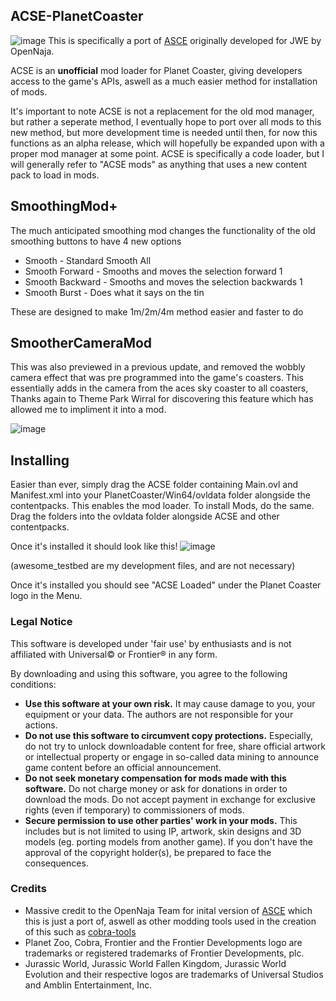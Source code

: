 ## ACSE-PlanetCoaster
![image](https://i.imgur.com/sFlxB4G.png)
This is specifically a port of [ASCE](https://github.com/OpenNaja/ACSE) originally developed for JWE by OpenNaja.

ACSE is an **unofficial** mod loader for Planet Coaster, giving developers access to the game's APIs, aswell as a much easier method for installation of mods.

It's important to note ACSE is not a replacement for the old mod manager, but rather a seperate method, I eventually hope to port over all mods to this new method, but more development time is needed until then, for now this functions as an alpha release, which will hopefully be expanded upon with a proper mod manager at some point.
ACSE is specifically a code loader, but I will generally refer to "ACSE mods" as anything that uses a new content pack to load in mods.

## SmoothingMod+
The much anticipated smoothing mod changes the functionality of the old smoothing buttons to have 4 new options
* Smooth - Standard Smooth All
* Smooth Forward - Smooths and moves the selection forward 1
* Smooth Backward - Smooths and moves the selection backwards 1
* Smooth Burst - Does what it says on the tin

These are designed to make 1m/2m/4m method easier and faster to do

## SmootherCameraMod
This was also previewed in a previous update, and removed the wobbly camera effect that was pre programmed into the game's coasters.
This essentially adds in the camera from the aces sky coaster to all coasters, Thanks again to Theme Park Wirral for discovering this feature which has allowed me to impliment it into a mod.

![image](https://imgur.com/11EE2k8)

## Installing
Easier than ever, simply drag the ACSE folder containing Main.ovl and Manifest.xml into your PlanetCoaster/Win64/ovldata folder alongside the contentpacks. This enables the mod loader.
To install Mods, do the same. Drag the folders into the ovldata folder alongside ACSE and other contentpacks.

Once it's installed it should look like this!
![image](https://i.imgur.com/elGWefo.png)

(awesome_testbed are my development files, and are not necessary)

Once it's installed you should see "ACSE Loaded" under the Planet Coaster logo in the Menu.

### Legal Notice
This software is developed under 'fair use' by enthusiasts and is not affiliated with Universal© or Frontier® in any form.

By downloading and using this software, you agree to the following conditions:
- **Use this software at your own risk.** It may cause damage to you, your equipment or your data. The authors are not responsible for your actions.
- **Do not use this software to circumvent copy protections.** Especially, do not try to unlock downloadable content for free, share official artwork or intellectual property or engage in so-called data mining to announce game content before an official announcement.
- **Do not seek monetary compensation for mods made with this software.** Do not charge money or ask for donations in order to download the mods. Do not accept payment in exchange for exclusive rights (even if temporary) to commissioners of mods.
- **Secure permission to use other parties' work in your mods.** This includes but is not limited to using IP, artwork, skin designs and 3D models (eg. porting models from another game). If you don't have the approval of the copyright holder(s), be prepared to face the consequences.


### Credits
- Massive credit to the OpenNaja Team for inital version of [ASCE](https://github.com/OpenNaja/ACSE) which this is just a port of, aswell as other modding tools used in the creation of this such as [cobra-tools](https://github.com/OpenNaja/cobra-tools)
- Planet Zoo, Cobra, Frontier and the Frontier Developments logo are trademarks or registered trademarks of Frontier Developments, plc.
- Jurassic World, Jurassic World Fallen Kingdom, Jurassic World Evolution and their respective logos are trademarks of Universal Studios and Amblin Entertainment, Inc.